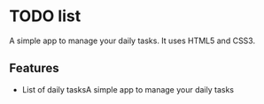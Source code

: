 # TODO list
A simple app to manage your daily tasks.
It uses HTML5 and CSS3.
## Features
* List of daily tasksA simple app to manage your daily tasks
